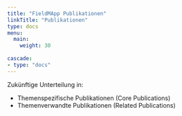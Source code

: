 ```yaml
---
title: "FieldMApp Publikationen"
linkTitle: "Publikationen"
type: docs
menu:
  main:
    weight: 30
    
cascade:
- type: "docs"
---
```


Zukünftige Unterteilung in:
- Themenspezifische Publikationen (Core Publications)
- Themenverwandte Publikationen (Related Publications)
